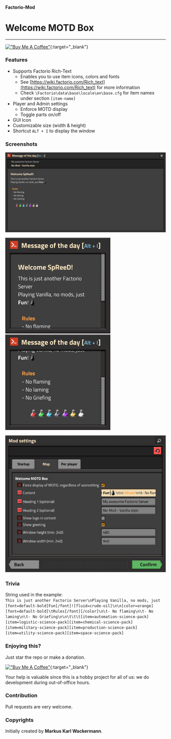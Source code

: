 #### Factorio-Mod
# Welcome MOTD Box
---

[!["Buy Me A Coffee"](https://www.buymeacoffee.com/assets/img/custom_images/orange_img.png)](https://buymeacoffee.com/spreed){:target="_blank"}

### Features

 - Supports Factorio Rich-Text
   - Enables you to use item icons, colors and fonts
   - See [https://wiki.factorio.com/Rich_text](https://wiki.factorio.com/Rich_text) for more information
    - Check `\Factorio\data\base\locale\en\base.cfg` for item names under section `[item-name]`
 - Player and Admin settings
   - Enforce MOTD display
   - Toggle parts on/off
 - GUI Icon
 - Customizable size (width & height)
 - Shortcut `ALT + I` to display the window
 
### Screenshots

![Plenty of room](screenshots/big_1.png)

![Smallbox scrollable](screenshots/small_1.png)
![Smallbox scrollable](screenshots/small_2.png)

![Settings](screenshots/global_settings.png)

### Trivia

String used in the example:<br> `This is just another Factorio Server\nPlaying Vanilla, no mods, just [font=default-bold]Fun[/font]![fluid=crude-oil]\n\n[color=orange][font=default-bold]\tRules[/font][/color]\n\t- No flaming\n\t- No laming\n\t- No Griefing\n\n\t\t\t[item=automation-science-pack][item=logistic-science-pack][item=chemical-science-pack][item=military-science-pack][item=production-science-pack][item=utility-science-pack][item=space-science-pack]`

### Enjoying this?
Just star the repo or make a donation.

[!["Buy Me A Coffee"](https://www.buymeacoffee.com/assets/img/custom_images/orange_img.png)](https://buymeacoffee.com/spreed){:target="_blank"}

Your help is valuable since this is a hobby project for all of us: we do development during out-of-office hours.

### Contribution
Pull requests are very welcome.
### Copyrights
Initially created by **Markus Karl Wackermann**.